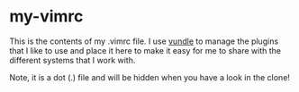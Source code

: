 my-vimrc
========

This is the contents of my .vimrc file. I use [vundle](https://github.com/gmarik/vundle) to 
manage the plugins that I like to use and place it here to make it easy for me to share 
with the different systems that I work with.

Note, it is a dot (.) file and will be hidden when you have a look in the clone!

